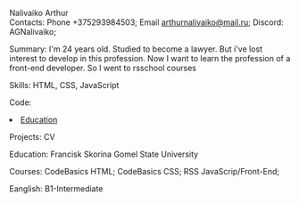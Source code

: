 Nalivaiko Arthur 
<br/>
Contacts: Phone +375293984503; Email <arthurnalivaiko@mail.ru>; Discord: AGNalivaiko;

Summary: I'm 24 years old. Studied to become a lawyer. But i've lost interest to develop in this profession. Now I want to learn the profession of a front-end developer. So I went to rsschool courses

Skills: HTML, CSS, JavaScript

Code: <li class="nav-item"><a href="#education" class="nav-link">Education</a></li>

Projects: CV

Education: Francisk Skorina Gomel State University

Courses: CodeBasics HTML; CodeBasics CSS; RSS JavaScrip/Front-End;

Eanglish: B1-Intermediate